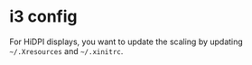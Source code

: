 # i3 config

For HiDPI displays, you want to update the scaling by updating `~/.Xresources` and `~/.xinitrc`.
